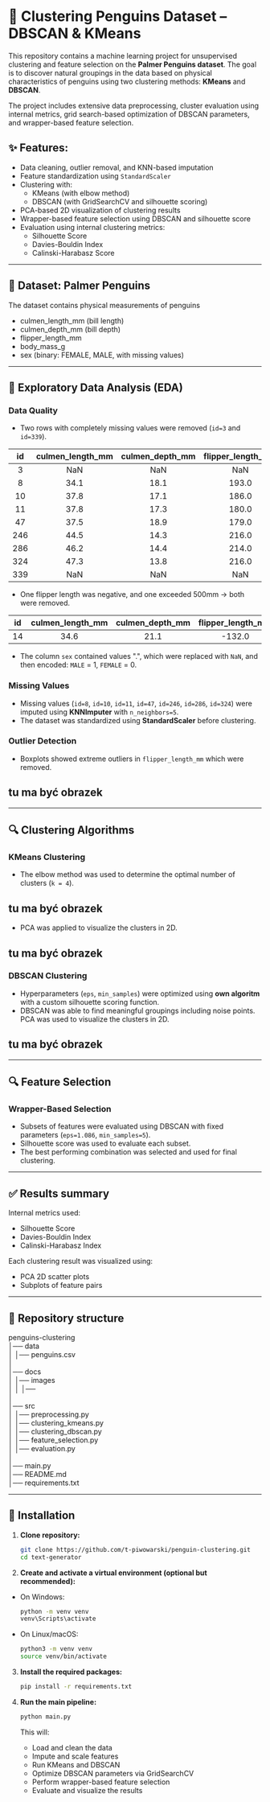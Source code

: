 # 🐧 Clustering Penguins Dataset – DBSCAN & KMeans
This repository contains a machine learning project for unsupervised clustering and feature selection on the **Palmer Penguins dataset**. The goal is to discover natural groupings in the data based on physical characteristics of penguins using two clustering methods: **KMeans** and **DBSCAN**.

The project includes extensive data preprocessing, cluster evaluation using internal metrics, grid search-based optimization of DBSCAN parameters, and wrapper-based feature selection.

## ✨ Features:
  - Data cleaning, outlier removal, and KNN-based imputation
  - Feature standardization using `StandardScaler`
  - Clustering with:
    - KMeans (with elbow method)
    - DBSCAN (with GridSearchCV and silhouette scoring)
  - PCA-based 2D visualization of clustering results
  - Wrapper-based feature selection using DBSCAN and silhouette score
  - Evaluation using internal clustering metrics:
    - Silhouette Score
    - Davies-Bouldin Index
    - Calinski-Harabasz Score
   
---

## 🦜 Dataset: Palmer Penguins

The dataset contains physical measurements of penguins
  - culmen_length_mm (bill length)
  - culmen_depth_mm (bill depth)
  - flipper_length_mm
  - body_mass_g
  - sex (binary: FEMALE, MALE, with missing values)

---

## 🔢 Exploratory Data Analysis (EDA)

### Data Quality

  - Two rows with completely missing values were removed (`id=3` and `id=339`).

  | id | culmen_length_mm | culmen_depth_mm | flipper_length_mm | body_mass_g | sex |
  |:--:|:----------------:|:---------------:|:-----------------:|:-----------:|:---:|
  | 3 | NaN | NaN | NaN | NaN | NaN |
  | 8 | 34.1 | 18.1 | 193.0 | 3475.0 | NaN |
  | 10 | 37.8 | 17.1 | 186.0 | 3300.0 | NaN |
  | 11 | 37.8 | 17.3 | 180.0 | 3700.0 | NaN |
  | 47 | 37.5 | 18.9 | 179.0 | 2975.0 | NaN |
  | 246 | 44.5 | 14.3 | 216.0 | 4100.0 | NaN |
  | 286 | 46.2 | 14.4 | 214.0 | 4650.0 | NaN |
  | 324 | 47.3 | 13.8 | 216.0 | 4725.0 | NaN |
  | 339 | NaN | NaN | NaN | NaN | NaN |
  
  - One flipper length was negative, and one exceeded 500mm → both were removed.

  | id | culmen_length_mm | culmen_depth_mm | flipper_length_mm | body_mass_g | sex |
  |:--:|:----------------:|:---------------:|:-----------------:|:-----------:|:---:|
  | 14 | 34.6 | 21.1 | -132.0 | 4400.0 | MALE |

  - The column `sex` contained values ".", which were replaced with `NaN`, and then encoded: `MALE` = 1, `FEMALE` = 0.

### Missing Values

  - Missing values (`id=8`, `id=10`, `id=11`, `id=47`, `id=246`, `id=286`, `id=324`) were imputed using **KNNImputer** with `n_neighbors=5`.
  - The dataset was standardized using **StandardScaler** before clustering.

### Outlier Detection

  - Boxplots showed extreme outliers in `flipper_length_mm` which were removed.

## tu ma być obrazek

---

## 🔍 Clustering Algorithms

### KMeans Clustering

  - The elbow method was used to determine the optimal number of clusters (`k = 4`).
## tu ma być obrazek
  - PCA was applied to visualize the clusters in 2D.
## tu ma być obrazek

### DBSCAN Clustering

  - Hyperparameters (`eps`, `min_samples`) were optimized using **own algoritm** with a custom silhouette scoring function.
  - DBSCAN was able to find meaningful groupings including noise points. PCA was used to visualize the clusters in 2D.
## tu ma być obrazek

---

## 🔍 Feature Selection

### Wrapper-Based Selection

  - Subsets of features were evaluated using DBSCAN with fixed parameters (`eps=1.086`, `min_samples=5`).
  - Silhouette score was used to evaluate each subset.
  - The best performing combination was selected and used for final clustering.

---

## ✅ Results summary

  Internal metrics used:
  - Silhouette Score
  - Davies-Bouldin Index
  - Calinski-Harabasz Index

  Each clustering result was visualized using:
  - PCA 2D scatter plots
  - Subplots of feature pairs

---

## 📂 Repository structure

penguins-clustering\
│── data\
│   │── penguins.csv\
│\
│── docs\
│   │── images\
│   │   │──\
│\
│── src\
│   │── preprocessing.py\
│   │── clustering_kmeans.py\
│   │── clustering_dbscan.py\
│   │── feature_selection.py\
│   │── evaluation.py\
│\
│── main.py\
│── README.md\
│── requirements.txt

---

## 🚀 Installation

1. **Clone repository:**

   ```bash
   git clone https://github.com/t-piwowarski/penguin-clustering.git
   cd text-generator
   ```
2. **Create and activate a virtual environment (optional but recommended):**
   
- On Windows:
     
   ```bash
   python -m venv venv
   venv\Scripts\activate
   ```
   
- On Linux/macOS:
     
   ```bash
   python3 -m venv venv
   source venv/bin/activate
   ```
   
3. **Install the required packages:**
   
   ```bash
   pip install -r requirements.txt
   ```

4. **Run the main pipeline:**

   ```bash
   python main.py
   ```

   This will:

    - Load and clean the data
    - Impute and scale features
    - Run KMeans and DBSCAN
    - Optimize DBSCAN parameters via GridSearchCV
    - Perform wrapper-based feature selection
    - Evaluate and visualize the results
